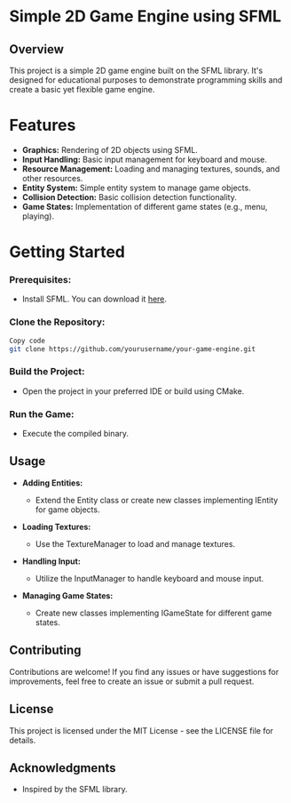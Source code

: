 # Simple 2D Game Engine using SFML
## Overview
This project is a simple 2D game engine built on the SFML library. It's designed for educational purposes to demonstrate programming skills and create a basic yet flexible game engine.

# Features
- **Graphics:** Rendering of 2D objects using SFML.
- **Input Handling:** Basic input management for keyboard and mouse.
- **Resource Management:** Loading and managing textures, sounds, and other resources.
- **Entity System:** Simple entity system to manage game objects.
- **Collision Detection:** Basic collision detection functionality.
- **Game States:** Implementation of different game states (e.g., menu, playing).

# Getting Started

### Prerequisites:

- Install SFML. You can download it [here](https://www.sfml-dev.org/download.php).
### Clone the Repository:

```bash
Copy code
git clone https://github.com/yourusername/your-game-engine.git
```
### Build the Project:

- Open the project in your preferred IDE or build using CMake.

### Run the Game:

- Execute the compiled binary.
## Usage
- **Adding Entities:**

    - Extend the Entity class or create new classes implementing IEntity for game objects.

- **Loading Textures:**

    - Use the TextureManager to load and manage textures.

- **Handling Input:**

    - Utilize the InputManager to handle keyboard and mouse input.

- **Managing Game States:**

    - Create new classes implementing IGameState for different game states.
## Contributing
Contributions are welcome! If you find any issues or have suggestions for improvements, feel free to create an issue or submit a pull request.

## License
This project is licensed under the MIT License - see the LICENSE file for details.

## Acknowledgments
- Inspired by the SFML library.

